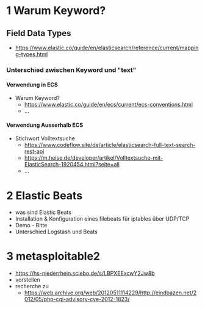 # 1 Warum Keyword?

## Field Data Types
* https://www.elastic.co/guide/en/elasticsearch/reference/current/mapping-types.html

### Unterschied zwischen Keyword und "text"
#### Verwendung in ECS
* Warum Keyword?
  * https://www.elastic.co/guide/en/ecs/current/ecs-conventions.html
  * ...
#### Verwendung Ausserhalb ECS
* Stichwort Volltextsuche
  * https://www.codeflow.site/de/article/elasticsearch-full-text-search-rest-api
  * https://m.heise.de/developer/artikel/Volltextsuche-mit-ElasticSearch-1920454.html?seite=all
  * ...


# 2 Elastic Beats

* was sind Elastic Beats
* Installation & Konfiguration eines filebeats für iptables über UDP/TCP
* Demo - Bitte
* Unterschied Logstash und Beats


# 3 metasploitable2
* https://hs-niederrhein.sciebo.de/s/LBPXEExcwY2Jw8b
* vorstellen
* recherche zu 
  * https://web.archive.org/web/20120511114229/http://eindbazen.net/2012/05/php-cgi-advisory-cve-2012-1823/
